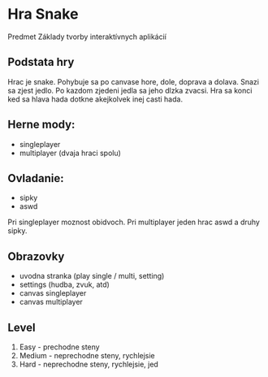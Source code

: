 # Hra Snake

Predmet Základy tvorby interaktívnych aplikácií

## Podstata hry

Hrac je snake. Pohybuje sa po canvase hore, dole, doprava a dolava. Snazi sa zjest jedlo. Po kazdom zjedeni jedla sa jeho dlzka zvacsi. Hra sa konci ked sa hlava hada dotkne akejkolvek inej casti hada. 

## Herne mody:
- singleplayer
- multiplayer (dvaja hraci spolu)


## Ovladanie: 
- sipky
- aswd 

Pri singleplayer moznost obidvoch.
Pri multiplayer jeden hrac aswd a druhy sipky.


## Obrazovky
- uvodna stranka (play single / multi, setting)
- settings (hudba, zvuk, atd)
- canvas singleplayer
- canvas multiplayer


## Level
1. Easy - prechodne steny
2. Medium - neprechodne steny, rychlejsie
3. Hard - neprechodne steny, rychlejsie, jed

## 




